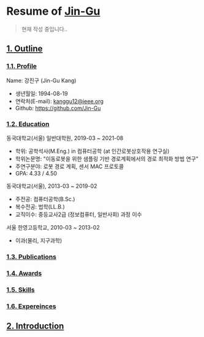# Resume of [Jin-Gu](https://github.com/Jin-Gu)
> 현재 작성 중입니다..

## [1. Outline](null)
### [1.1. Profile](null)
Name: 강진구 (Jin-Gu Kang)
  - 생년월일: 1994-08-19
  - 연락처(E-mail): kanggu12@ieee.org
  - Github: https://github.com/Jin-Gu

### [1.2. Education](null)
동국대학교(서울) 일반대학원, 2019-03 ~ 2021-08
  - 학위: 공학석사(M.Eng.) in 컴퓨터공학 (at 인간로봇상호작용 연구실)
  - 학위논문명: "이동로봇을 위한 샘플링 기반 경로계획에서의 경로 최적화 방법 연구"
  - 주연구분야: 로봇 경로 계획, 센서 MAC 프로토콜
  - GPA: 4.33 / 4.50

동국대학교(서울), 2013-03 ~ 2019-02
  - 주전공: 컴퓨터공학(B.Sc.)
  - 복수전공: 법학(LL.B.)
  - 교직이수: 중등교사2급 (정보컴퓨터, 일반사회) 과정 이수

서울 한영고등학교, 2010-03 ~ 2013-02
  - 이과(물리, 지구과학)

### [1.3. Publications](Null)

### [1.4. Awards](Null)

### [1.5. Skills](Null)

### [1.6. Expereinces](Null)

## [2. Introduction](Null)
